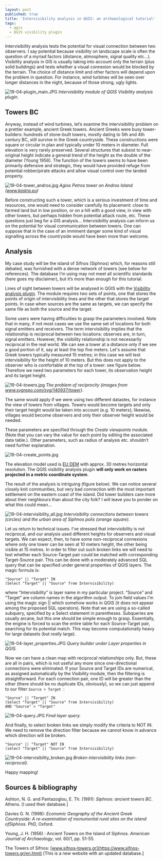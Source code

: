 ```yaml
---
layout: post
published: true
title: 'Intervisibility analysis in QGIS: an archaeological tutorial'
tags:
  - qgis
  - QGIS visibility plugin
---
```

Intervisibility analysis tests the potential for visual connection between two observers. I say potential because visibility on landscape scale is often the question of a myriad factors (distance, atmosphere, signal quality etc...). Visibility analysis in GIS is usually taking into account only the terrain (plus solid buildings) and tests whether a visual connexion would be blocked by the terrain. The choice of distance limit and other factors will depend upon the problem in question. For instance, wind turbines will be seen over longer distances in the night, because of those strong, ugly lights.

![19-04-plugin_main.JPG]({{site.baseurl}}/figures/19-04-plugin_main.JPG)
*Intervisibility module of QGIS Visibility analysis plugin.*

## Towers BC

Anyway, instead of wind turbines, let’s examine the intervisibility problem on a prettier example, ancient Greek towers. Ancient Greeks were busy tower-builders: hundreds of stone-built towers, mostly dating to 5th and 4th century BC, still survive in the Greek countryside. These constructions were square or circular in plan and typically under 10 meters in diameter. Full elevation is very rarely preserved. Several structures that subsist to near-original height indicate a general trend of the height as the double of the diameter (Young 1956). The function of the towers seems to have been primarily defensive and strategic, they would have provided refuge from potential robber/pirate attacks and allow visual control over the landed property.
 
 ![19-04-tower_andros.jpg]({{site.baseurl}}/figures/19-04-tower_andros.jpg)
*Agios Petros tower on Andros Island (www.kastra.eu)*


Before constructing such a tower, which is a serious investment of time and resources, one would need to consider carefully its placement: close to farmed land but in low position, or on a hill with a good view, in view with other towers, but perhaps hidden from potential attack route, etc. These questions just beg for a GIS analysis... Intervisibility analysis can inform us on the potential for visual communication between towers. One can suppose that in the case of an imminent danger some kind of visual signalling across the countryside would have been more than welcome.

## Analysis 

My case study will be the island of Sifnos (Siphnos) which, for reasons still debated, was furnished with a dense network of towers (see below for references). The database I’m using may not meet all scientific standards (here goes my disclaimer), but it’s more than enough for this tutorial. 

Lines of sight between towers will be analysed in QGIS with the [Visibility analysis plugin]( www.zoran-cuckovic.from.hr/QGIS-visibility-analysis/). The module requires two sets of points, one that stores the points of origin of intervisibility lines and the other that stores the target points. In case when sources are the same as targets, we can specify the same file as both the source and the target.

Some users were having difficulties to grasp the parameters involved. Note that in many, if not most cases we use the same set of locations for both signal emitters and receivers. The term intervisibility implies that the relationship is reciprocal between two locations: observes are, in turn, signal emitters. However, the visibility relationship is not necessarily reciprocal in the real world. We can see a tower at a distance only if we see a good portion of it, say at least the top five meters. Let's assume that Greek towers typically measured 15 metres; in this case we will test intervisibility for the height of 10 meters. But this does not apply to the observer who is comfortable at the top of a tower: see figure below. Therefore we need two parameters for each tower, its observation height and its target height. 

![19-04-towers.jpg]({{site.baseurl}}/figures/19-04-towers.jpg)
*The problem of reciprocity (images from www.svgrepo.com/svg/140937/tower).*

The same would apply if we were using two different datastes, for instance the view of towers from villages. Towers would become targets and only their target height would be taken into account (e.g. 10 meters); likewise, villages would become observers and only their observer height would be needed.  

These parameters are specified through the *Create viewpoints* module. (Note that you can vary the value for each point by editing the associated data table.). Other parameters, such as radius of analysis etc. shouldn’t need further explanation. 

![19-04-create_points.jpg]({{site.baseurl}}/figures/19-04-create_points.jpg)

The elevation model used is [EU DEM](www.eea.europa.eu/data-and-maps/data/eu-dem) with approx. 30 metres horizontal resolution. The QGIS visibility analysis plugin **will only work on rasters projected in a metric coordinate system**.

The result of the analysis is intriguing (figure below). We can notice several closely knit communities, but very bad connection with the most important settlement on the eastern coast of the island. Did tower builders care more about their neighbours than about the city folk? I will leave you to ponder on what this could mean…

![19-04-intervisibility_all.jpg]({{site.baseurl}}/figures/19-04-intervisibility_all.jpg)
*Intervisibility connections between towers (circles) and the urban area of Siphnos polis (orange square).*

Let us return to technical issues. I’ve stressed that intervisibility is not reciprocal, and our analysis used different heights for observers and visual targets. We can expect, then, to have some non-reciprocal connexions where only one tower can be seen at 10 meters height, the other being visible at 15 metres. In order to filter out such broken links we will need to test whether each Source-Target pair could be matched with corresponding Target-Source pair. This can be done with a moderately advanced SQL query that can be specified under general properties of QGIS layers. The magic formula is:
``` 
"Source" || "Target" IN 
(Select "Target" || "Source" from Intervisibility)
```
where “Intervisibility” is layer name in my particular project. “Source” and “Target” are column names in the algorithm output. To join field values I’m using the magic sign || which somehow works in QGIS (it does not appear among the proposed SQL operators). Note that we are using a so-called subquery, specified by a Select statement in parentheses. Subqueries are usually arcane, but this one should be simple enough to grasp. Essentially, the engine is forced to scan the entire table for each Source-Target pair, searching for its potential match. This may become computationally heavy for large datasets (but *really* large).
 
 ![19-04-layer_properties.JPG]({{site.baseurl}}/figures/19-04-layer_properties.JPG)
*Query builder under Layer properties in QGIS.*
 
Now we can have a clean map with reciprocal relationships only. But, these are all in pairs, which is not useful any more since one-directional connections were eliminated. If your Source and Target IDs are numerical, as assigned automatically by the Visibility module, then the filtering is straightforward. For each connection pair, one ID will be greater than the other (there should be no duplicate IDs, obviously), so we can just append to our filter `Source > Target `: 
```
"Source" || "Target" IN 
(Select "Target" || "Source" from Intervisibility)
AND "Source" > "Target"
```

![19-04-query.JPG]({{site.baseurl}}/figures/19-04-query.JPG)
*Final layer query.*

And finally, to select broken links we simply modify the criteria to NOT IN. We need to remove the direction filter because we cannot know in advance which direction will be broken. 
``` 
"Source" || "Target" NOT IN 
(select "Target" || "Source" from Intervisibility)
```

![19-04-intervisibility_broken.jpg]({{site.baseurl}}/figures/19-04-intervisibility_broken.jpg)
*Broken intervisibility links (non-reciprocal).*

Happy mapping!

## Sources & bibliography 

Ashton, N. G. and Pantazoglou, E. Th. (1991): *Siphnos: ancient towers BC*. Athens. [I used their database.]

Davies G. N. (1998): *Economic Geography of the Ancient Greek Countryside: A re-examination of monumental rural sites on the island ofSiphnos.* PhD, Oxford.

Young, J. H. (1956) : Ancient Towers on the Island of Siphnos. *American Journal of Archaeology*, vol. 60/1, pp. 51-55.

The Towers of Sifnos: [www.sifnos-towers.gr](https://www.sifnos-towers.gr/en.html) [This is a new website with an updated database.]
